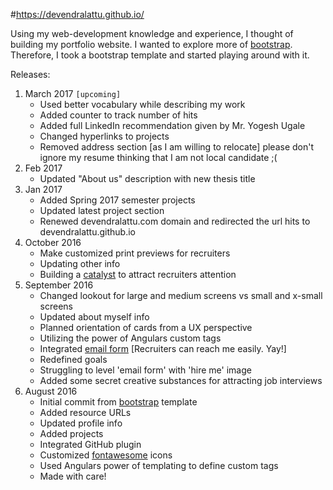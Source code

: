 #https://devendralattu.github.io/

Using my web-development knowledge and experience, I thought of building my portfolio website.
I wanted to explore more of <a href="http://getbootstrap.com/" target="_blank">bootstrap</a>.
Therefore, I took a bootstrap template and started playing around with it.

Releases:
<ol>
<li>March 2017 <code>[upcoming]</code>
  <ul>
      <li>Used better vocabulary while describing my work</li>
      <li>Added counter to track number of hits</li>
      <li>Added full LinkedIn recommendation given by Mr. Yogesh Ugale</li>
      <li>Changed hyperlinks to projects</li>
      <li>Removed address section [as I am willing to relocate] please don't ignore my resume thinking that I am not local candidate ;(
    </ul>
 </li>
 <li>Feb 2017
  <ul>
      <li>Updated "About us" description with new thesis title</li>
    </ul>
 </li>
 <li>Jan 2017
  <ul>
      <li>Added Spring 2017 semester projects</li>
      <li>Updated latest project section</li>
      <li>Renewed devendralattu.com domain and redirected the url hits to devendralattu.github.io</li>
    </ul>
 </li> 
 <li>October 2016
  <ul>
      <li>Make customized print previews for recruiters</li>
      <li>Updating other info</li>
      <li>Building a <a href="http://www.dictionary.com/browse/catalyst" target="_blank">catalyst</a> to attract recruiters attention</li>
    </ul>
 </li>
 <li>September 2016
  <ul>
      <li>Changed lookout for large and medium screens vs small and x-small screens</li>
      <li>Updated about myself info</li>
      <li>Planned orientation of cards from a UX perspective</li>
      <li>Utilizing the power of Angulars custom tags</li>
      <li>Integrated <a href="https://formspree.io/" target="_blank">email form</a> [Recruiters can reach me easily. Yay!]</li>
      <li>Redefined goals</li>
      <li>Struggling to level 'email form' with 'hire me' image</li>
      <li>Added some secret creative substances for attracting job interviews</li>
    </ul>
 </li>
 
 <li>August 2016
    <ul>
      <li>Initial commit from <a href="http://getbootstrap.com/" target="_blank">bootstrap</a> template</li>
      <li>Added resource URLs</li>
      <li>Updated profile info</li>
      <li>Added projects</li>
      <li>Integrated GitHub plugin</li>
      <li>Customized <a href="http://fontawesome.io/icons/" target="_blank">fontawesome</a> icons</li>
      <li>Used Angulars power of templating to define custom tags</li>
      <li>Made with care!</li>
    </ul>
  </li>  
</ol>
